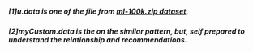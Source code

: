 ##### [1]u.data is one of the file from [ml-100k.zip dataset](https://grouplens.org/datasets/movielens/100k/).
  
##### [2]myCustom.data is the on the similar pattern, but, self prepared to understand the relationship and recommendations.
